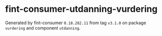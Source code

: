 # fint-consumer-utdanning-vurdering

Generated by fint-consumer `0.18.282.11` from tag `v3.1.0` on package `vurdering` and component `utdanning`.

